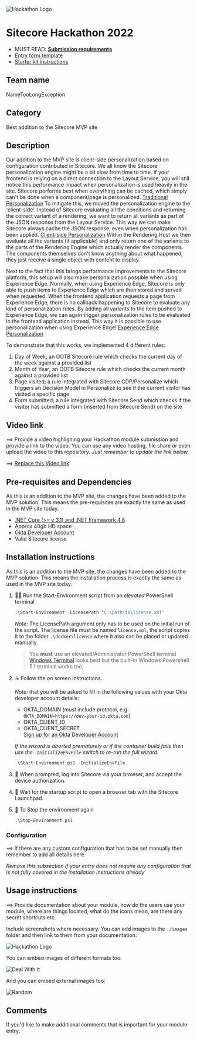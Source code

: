 ![Hackathon Logo](docs/images/hackathon.png?raw=true "Hackathon Logo")
# Sitecore Hackathon 2022

- MUST READ: **[Submission requirements](SUBMISSION_REQUIREMENTS.md)**
- [Entry form template](ENTRYFORM.md)
- [Starter kit instructions](STARTERKIT_INSTRUCTIONS.md)

## Team name
NameTooLongException

## Category
Best addition to the Sitecore MVP site

## Description
Our addition to the MVP site is client-side personalization based on configuration contributed in Sitecore.
We all know the Sitecore personalization engine might be a bit slow from time to time. If your frontend is relying on a direct connection to the Layout Service, you will still notice this performance impact when personalization is used heavily in the site. Sitecore performs best when everything can be cached, which simply can't be done when a component/page is personalized.
[Traditional Personalization](docs/images/personalization-normal.png?raw=true "Traditional Personalization")
To mitigate this, we moved the personalization engine to the 'client-side'. Instead of Sitecore evaluating all the conditions and returning the correct variant of a rendering, we want to return all variants as part of the JSON response from the Layout Service. This way we can make Sitecore always cache the JSON response, even when personalization has been applied.
[Client-side Personalization](docs/images/personalization-clientside.png?raw=true "Client-side Personalization")
Within the Rendering Host we then evaluate all the variants (if applicable) and only return one of the variants to the parts of the Rendering Engine which actually render the components. The components themselves don't know anything about what happened, they just receive a single object with content to display.

Next to the fact that this brings performance improvements to the Sitecore platform, this setup will also make personalization possible when using Experience Edge. Normally, when using Experience Edge, Sitecore is only able to push items to Experience Edge which are then stored and served when requested. When the frontend application requests a page from Experience Edge, there is no callback happening to Sitecore to evaluate any kind of personalization rules.
By adding all variants to the item pushed to Experience Edge, we can again trigger personalization rules to be evaluated in the frontend application instead. This way it is possible to use personalization when using Experience Edge!
[Experience Edge Personalization](docs/images/personalization-edge.png?raw=true "Experience Edge Personalization")

To demonstrate that this works, we implemented 4 different rules:
1. Day of Week; an OOTB Sitecore rule which checks the current day of the week against a provided list
2. Month of Year; an OOTB Sitecore rule which checks the current month against a provided list
3. Page visited; a rule integrated with Sitecore CDP/Personalize which triggers an Decision Model in Personalize to see if the current visitor has visited a specific page
4. Form submitted; a rule integrated with Sitecore Send which checks if the visitor has submitted a form (inserted from Sitecore Send) on the site

## Video link
⟹ Provide a video highlighing your Hackathon module submission and provide a link to the video. You can use any video hosting, file share or even upload the video to this repository. _Just remember to update the link below_

⟹ [Replace this Video link](#video-link)



## Pre-requisites and Dependencies
As this is an addition to the MVP site, the changes have been added to the MVP solution. This means the pre-requisites are exactly the same as used in the MVP site today.

- [.NET Core (>= v 3.1) and .NET Framework 4.8](https://dotnet.microsoft.com/download)
- Approx 40gb HD space
- [Okta Developer Account](https://developer.okta.com/signup/)
- Valid Sitecore license

## Installation instructions
As this is an addition to the MVP site, the changes have been added to the MVP solution. This means the installation process is exactly the same as used in the MVP site today.

1. 🏃‍♂️ Run the Start-Environment script from an _elevated_ PowerShell terminal 

    ```ps1
    .\Start-Environment -LicensePath "C:\path\to\license.xml"
    ```
   _Note:_  The LicensePath argument only has to be used on the initial run of the script. The license file must be named `license.xml`, the script copies it to the folder `.\docker\license` where it also can be placed or updated manually.  

   > You **must** use an elevated/Administrator PowerShell terminal  
   > [Windows Terminal](https://github.com/microsoft/terminal/releases) looks best but the built-in Windows Powershell 5.1 terminal works too.

2. ☕ Follow the on screen instructions.  

   _Note:_ that you will be asked to fill in the following values with your Okta developer account details:
      - OKTA_DOMAIN (*must* include protocol, e.g. `OKTA_DOMAIN=https://dev-your-id.okta.com`)
      - OKTA_CLIENT_ID
      - OKTA_CLIENT_SECRET  
   [Sign up for an Okta Developer Account](https://developer.okta.com/signup/)

   _If the wizard is aborted prematurely or if the container build fails then use the `-InitializeEnvFile` switch to re-run the full wizard._

    ```ps1
    .\Start-Environment.ps1 -InitializeEnvFile
    ```  

3. 🔑 When prompted, log into Sitecore via your browser, and accept the device authorization.  

4. 🚀 Wait for the startup script to open a browser tab with the Sitecore Launchpad.  

5. 🛑 To Stop the environment again  
   
   ```ps1
   .\Stop-Environment.ps1
   ```  

### Configuration
⟹ If there are any custom configuration that has to be set manually then remember to add all details here.

_Remove this subsection if your entry does not require any configuration that is not fully covered in the installation instructions already_

## Usage instructions
⟹ Provide documentation about your module, how do the users use your module, where are things located, what do the icons mean, are there any secret shortcuts etc.

Include screenshots where necessary. You can add images to the `./images` folder and then link to them from your documentation:

![Hackathon Logo](docs/images/hackathon.png?raw=true "Hackathon Logo")

You can embed images of different formats too:

![Deal With It](docs/images/deal-with-it.gif?raw=true "Deal With It")

And you can embed external images too:

![Random](https://thiscatdoesnotexist.com/)

## Comments
If you'd like to make additional comments that is important for your module entry.
